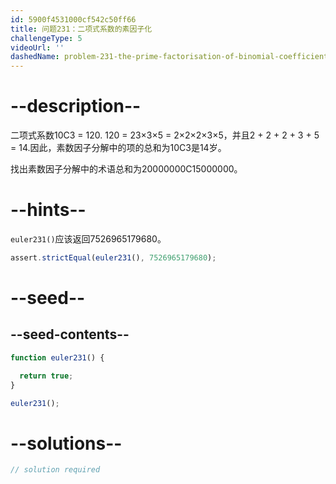 ```yaml
---
id: 5900f4531000cf542c50ff66
title: 问题231：二项式系数的素因子化
challengeType: 5
videoUrl: ''
dashedName: problem-231-the-prime-factorisation-of-binomial-coefficients
---
```


# --description--

二项式系数10C3 = 120. 120 = 23×3×5 = 2×2×2×3×5，并且2 + 2 + 2 + 3 + 5 = 14.因此，素数因子分解中的项的总和为10C3是14岁。

找出素数因子分解中的术语总和为20000000C15000000。

# --hints--

`euler231()`应该返回7526965179680。

```js
assert.strictEqual(euler231(), 7526965179680);
```

# --seed--

## --seed-contents--

```js
function euler231() {

  return true;
}

euler231();
```

# --solutions--

```js
// solution required
```
